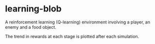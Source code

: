 # learning-blob

A reinforcement learning (Q-learning) environment involving a player, an enemy and a food object.

The trend in rewards at each stage is plotted after each simulation.
